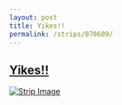 ```yaml
---
layout: post
title: Yikes!!
permalink: /strips/070609/
---
```


## [Yikes!!](/strips/070609/)

<a href='../images/ph070609.gif'><img src='../images/ph070609.gif' alt='Strip Image' /></a>


<!-- include copyright-strip.html -->